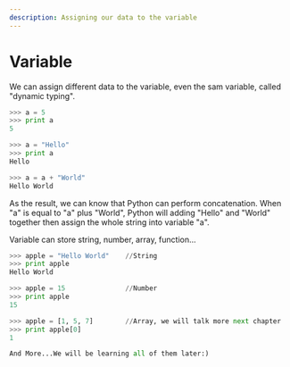 ```yaml
---
description: Assigning our data to the variable
---
```


# Variable

We can assign different data to the variable, even the sam variable, called "dynamic typing".

```python
>>> a = 5
>>> print a
5

>>> a = "Hello"
>>> print a
Hello

>>> a = a + "World"
Hello World
```

As the result, we can know that Python can perform concatenation. When "a" is equal to "a" plus "World", Python will adding "Hello" and "World" together then assign the whole string into variable "a".

Variable can store string, number, array, function...

```python
>>> apple = "Hello World"    //String
>>> print apple
Hello World

>>> apple = 15               //Number
>>> print apple
15

>>> apple = [1, 5, 7]        //Array, we will talk more next chapter
>>> print apple[0]
1

And More...We will be learning all of them later:)
```

